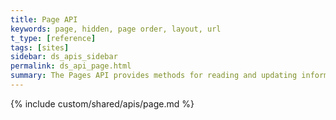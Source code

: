 ```yaml
---
title: Page API
keywords: page, hidden, page order, layout, url
t_type: [reference]
tags: [sites]
sidebar: ds_apis_sidebar
permalink: ds_api_page.html
summary: The Pages API provides methods for reading and updating information about the pages for a site.
---
```

{% include custom/shared/apis/page.md %}